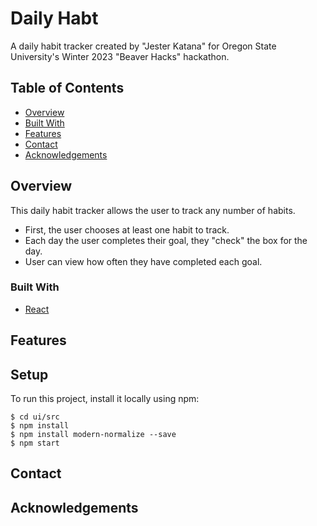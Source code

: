# Daily Habt

A daily habit tracker created by "Jester Katana" for Oregon State University's Winter 2023 "Beaver Hacks" hackathon.

## Table of Contents

- [Overview](#overview)
- [Built With](#built-with)
- [Features](#features)
- [Contact](#contact)
- [Acknowledgements](#acknowledgements)

## Overview

<!-- TODO: 

    - Provide general information about your project here.
    - What problem does it (intend to) solve?
    - What is the purpose of your project?
    - Why did you undertake it?
    - Add a screenshot of the live project
    - Link to demo

 -->
 This daily habit tracker allows the user to track any number of habits. 
 - First, the user chooses at least one habit to track. 
 - Each day the user completes their goal, they "check" the box for the day. 
 - User can view how often they have completed each goal. 

### Built With

<!-- TODO: List any MAJOR libraries/frameworks (e.g. React, Tailwind) with links to their homepages. -->
- [React](https://reactjs.org/)

## Features

<!-- TODO: List what specific 'user problems' that this application solves. -->

## Setup

To run this project, install it locally using npm:
```
$ cd ui/src
$ npm install
$ npm install modern-normalize --save
$ npm start
```

## Contact

<!-- TODO: Include icons and links to your RELEVANT, PROFESSIONAL 'DEV-ORIENTED' social media. -->

## Acknowledgements

<!-- TODO: List any blog posts, tutorials or plugins that you may have used to complete the project. Only list those that had a significant impact. Obviously, we all 'Google' stuff while working on our things, but maybe something in particular stood out as a 'major contributor' to your skill set for this project. -->

